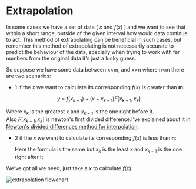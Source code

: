 # Extrapolation

In some cases we have a set of data ( $x$ and $f(x)$ ) and we want to see that within a short range, outside of the given interval how would data continue to act.
This method of extrapolating can be beneficial in such cases, but remember this method of extrapolating is not necessarily accurate to predict the behaviour of the data, specially when trying to work with far numbers from the original data it's just a lucky guess.

So suppose we have some data between x<m, and x>n  where n<m there are two scenarios:
* 1 if the $x$ we want to calculate its corresponding $f(x)$ is greater than **m**:

$$ y\ =\ f(x_{k-1})+(x-x_{k-1})F[x_{k-1},x_k] $$

Where $x_k$ is the greatest x and $x_{k-1}$ is the one right before it.<br />
Also $F[x_{k-1},x_k]$ is newton's first divided difference.I've explained about it in [Newton's divided differences method for interpolation](https://github.com/Karen-Najafzadeh/Numerical-Calculations/tree/main/Newton's%20divided%20differences%20method%20for%20interpolation).

* 2 if the $x$ we want to calculate its corresponding $f(x)$ is less than **n**:
  
  Here the formula is the same but $x_k$ is the least x and $x_{k-1}$ is the one right after it

We've got all we need, just take a $x$ to calculate $f(x)$.

![extrapolation flowchart](https://github.com/Karen-Najafzadeh/Numerical-Calculations/assets/106056574/7a362f98-f293-4729-8716-5b5d15a59344)
